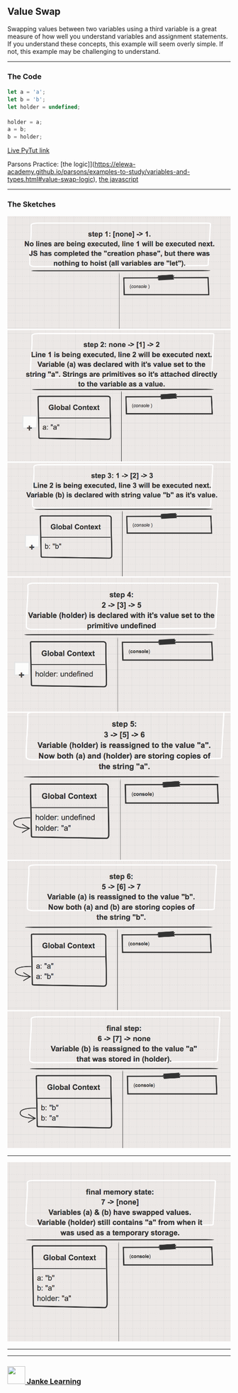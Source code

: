 ## Value Swap

Swapping values between two variables using a third variable is a great measure of how well you understand variables and assignment statements.  If you understand these concepts, this example will seem overly simple.  If not, this example may be challenging to understand.

___
 
### The Code

```js
let a = 'a';
let b = 'b';
let holder = undefined;

holder = a;
a = b;
b = holder;
```

[Live PyTut link](https://goo.gl/AEWUqm)

Parsons Practice: [the logic]](https://elewa-academy.github.io/parsons/examples-to-study/variables-and-types.html#value-swap-logic), [the javascript](https://elewa-academy.github.io/parsons/examples-to-study/variables-and-types.html#value-swap-js)

___

### The Sketches

![](./step-1.png)
![](./step-2.png)
![](./step-3.png)
![](./step-4.png)
![](./step-5.png)
![](./step-6.png)
![](./step-final.png)

___

![](./final-state.png)

___
___
### <a href="http://janke-learning.org" target="_blank"><img src="https://user-images.githubusercontent.com/18554853/50098409-22575780-021c-11e9-99e1-962787adaded.png" width="40" height="40"></img> Janke Learning</a>



